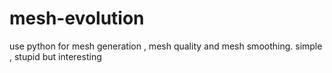 # mesh-evolution
use python for mesh generation , mesh quality and mesh smoothing. simple , stupid but interesting
